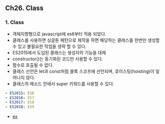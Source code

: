## Ch26. Class

### 1. Class
- 객체지향형으로 javascript에 es6부터 적용 되었다.
- 클래스를 사용하면 싱글톤 패턴으로 제작을 하면 해당하는 클래스를 한번만 생성할 수 있고 불필요한 작업을 생략 할 수 있다.
- ES2015에서 도입된 클래스는 생성자의 기능을 대체
- constructor()는 동기화된 코드만 사용할 수 있다.
- 함수로 호출될 수 없다.
- 클래스 선언은 let과 const처럼 블록 스코프에 선언되며, 호이스팅(hoisting)이 일어나지 않다.
- 클래스의 메소드 안에서 super 키워드를 사용할 수 있다.
```yaml
- ES2015: ES6
- ES2016: ES7
- ES2017: ES8
- ES2018: ES9
```

- [ex](./index.js)  